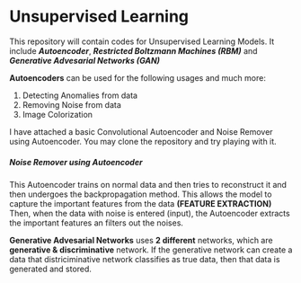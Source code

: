 # Unsupervised Learning

This repository will contain codes for Unsupervised Learning Models. It include ***Autoencoder***, ***Restricted Boltzmann Machines (RBM)*** and ***Generative Advesarial Networks (GAN)***

**Autoencoders** can be used for the following usages and much more:
1.  Detecting Anomalies from data
2.  Removing Noise from data
3.  Image Colorization

I have attached a basic Convolutional Autoencoder and Noise Remover using Autoencoder. You may clone the repository and try playing with it.

##### Noise Remover using Autoencoder

This Autoencoder trains on normal data and then tries to reconstruct it and then undergoes the backpropagation method. This allows the model to capture the important features from the data **(FEATURE EXTRACTION)** Then, when the data with noise is entered (input), the Autoencoder extracts the important features an filters out the noises. 

**Generative Advesarial Networks** uses **2 different** networks, which are **generative & discriminative** network. If the generative network can create a data that districiminative network classifies as true data, then that data is generated and stored.

